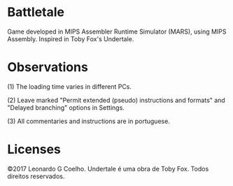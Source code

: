 # Battletale
Game developed in MIPS Assembler Runtime Simulator (MARS), using MIPS Assembly.
Inspired in Toby Fox's Undertale.

# Observations
(1) The loading time varies in different PCs.

(2) Leave marked "Permit extended (pseudo) instructions and formats" and "Delayed branching" options in Settings.

(3) All commentaries and instructions are in portuguese.



# Licenses
 ©2017 Leonardo G Coelho. Undertale é uma obra de Toby Fox. Todos direitos reservados.
